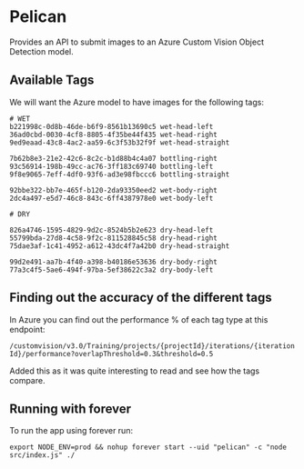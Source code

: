 # Pelican

Provides an API to submit images to an Azure Custom Vision Object Detection model.

## Available Tags

We will want the Azure model to have images for the following tags:

```
# WET
b221998c-0d8b-46de-b6f9-8561b13690c5 wet-head-left
36ad0cbd-0030-4cf8-8805-4f35be44f435 wet-head-right
9ed9eaad-43c8-4ac2-aa59-6c3f53b32f9f wet-head-straight

7b62b8e3-21e2-42c6-8c2c-b1d88b4c4a07 bottling-right
93c56914-198b-49cc-ac76-3ff183c69740 bottling-left
9f8e9065-7eff-4df0-93f6-ad3e98fbccc6 bottling-straight

92bbe322-bb7e-465f-b120-2da93350eed2 wet-body-right
2dc4a497-e5d7-46c8-843c-6ff4387978e0 wet-body-left

# DRY

826a4746-1595-4829-9d2c-8524b5b2e623 dry-head-left
55799bda-27d8-4c58-9f2c-811528845c58 dry-head-right
75dae3af-1c41-4952-a612-43dc4f7a42b0 dry-head-straight

99d2e491-aa7b-4f40-a398-b40186e53636 dry-body-right
77a3c4f5-5ae6-494f-97ba-5ef38622c3a2 dry-body-left
```

## Finding out the accuracy of the different tags

In Azure you can find out the performance % of each tag type at this endpoint:

`/customvision/v3.0/Training/projects/{projectId}/iterations/{iterationId}/performance?overlapThreshold=0.3&threshold=0.5`

Added this as it was quite interesting to read and see how the tags compare.


## Running with forever

To run the app using forever run:

```
export NODE_ENV=prod && nohup forever start --uid "pelican" -c "node src/index.js" ./
